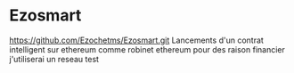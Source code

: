 # Ezosmart
https://github.com/Ezochetms/Ezosmart.git
Lancements d'un contrat intelligent sur ethereum comme robinet ethereum pour des raison financier j'utiliserai un reseau test
